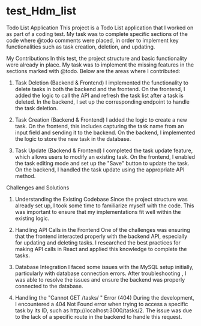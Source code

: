# test_Hdm_list

Todo List Application
This project is a Todo List application that I worked on as part of a coding test. My task was to complete specific sections of the code where @todo comments were placed, in order to implement key functionalities such as task creation, deletion, and updating.



My Contributions
In this test, the project structure and basic functionality were already in place. My task was to implement the missing features in the sections marked with @todo. Below are the areas where I contributed:

1. Task Deletion (Backend & Frontend)
I implemented the functionality to delete tasks in both the backend and the frontend. On the frontend, I added the logic to call the API and refresh the task list after a task is deleted. In the backend, I set up the corresponding endpoint to handle the task deletion.

2. Task Creation (Backend & Frontend)
I added the logic to create a new task. On the frontend, this includes capturing the task name from an input field and sending it to the backend. On the backend, I implemented the logic to store the new task in the database.

3. Task Update (Backend & Frontend)
I completed the task update feature, which allows users to modify an existing task. On the frontend, I enabled the task editing mode and set up the "Save" button to update the task. On the backend, I handled the task update using the appropriate API method.

Challenges and Solutions
1. Understanding the Existing Codebase
Since the project structure was already set up, I took some time to familiarize myself with the code. This was important to ensure that my implementations fit well within the existing logic.

2. Handling API Calls in the Frontend
One of the challenges was ensuring that the frontend interacted properly with the backend API, especially for updating and deleting tasks. I researched the best practices for making API calls in React and applied this knowledge to complete the tasks.

3. Database Integration
I faced some issues with the MySQL setup initially, particularly with database connection errors. After troubleshooting , I was able to resolve the issues and ensure the backend was properly connected to the database.

4. Handling the "Cannot GET /tasks/
" Error (404)
During the development, I encountered a 404 Not Found error when trying to access a specific task by its ID, such as http://localhost:3000/tasks/2. The issue was due to the lack of a specific route in the backend to handle this request.


